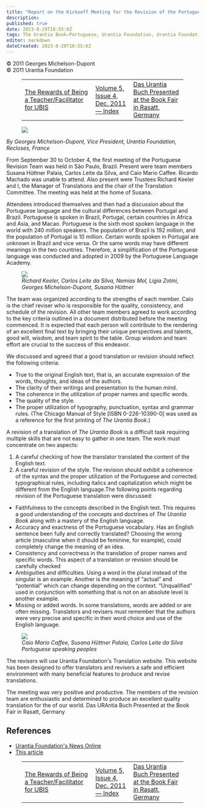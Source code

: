 ```yaml
---
title: "Report on the Kickooff Meeting for the Revision of the Portuguese Translation"
description: 
published: true
date: 2023-8-29T10:55:6Z
tags: The Urantia Book—Portuguese, Urantia Foundation, Urantia Foundation News Online, article
editor: markdown
dateCreated: 2023-8-29T10:55:6Z
---
```


<p class="v-card v-sheet theme--light gray lighten-3 px-2">© 2011 Georges Michelson-Dupont<br>© 2011 Urantia Foundation</p>
<figure class="table chapter-navigator">
  <table>
    <tbody>
      <tr>
        <td>
        <a href="/en/article/David_Elders/The_Rewards_of_Being_a_Teacher_Facilitator_for_UBIS">
          <span class="mdi mdi-arrow-left-drop-circle"></span><span class="pl-2">The Rewards of Being a Teacher/Facilitator for UBIS</span>
        </a>
        </td>
        <td>
        <a href="/en/index/articles_uf_news_online#volume-5-issue-4-dec-2011">
          <span class="mdi mdi-book-open-variant"></span><span class="pl-2">Volume 5, Issue 4, Dec. 2011 — Index</span>
        </a>
        </td>
        <td>
        <a href="/en/article/Irmeli_Ivalo_Sjolie_and_Werner_Sutter/Das_Urantia_Buch_Presented_at_the_Book_Fair_in_Rasatt_Germany">
          <span class="pr-2">Das Urantia Buch Presented at the Book Fair in Rasatt, Germany</span><span class="mdi mdi-arrow-right-drop-circle"></span>
        </a>
        </td>
      </tr>
    </tbody>
  </table>
</figure>


<figure id="Figure_1" class="image urantiapedia image-style-align-left">
<img src="/image/article/UF_News_Online/2011_12/017.jpg">
</figure>

_By Georges Michelson-Dupont, Vice President, Urantia Foundation, Recloses, France_

From September 30 to October 4, the first meeting of the Portuguese Revision Team was held in São Paulo, Brazil. Present were team members Susana Hüttner Palaia, Carlos Leite da Silva, and Caio Mario Caffee. Ricardo Machado was unable to attend. Also present were Trustees Richard Keeler and I, the Manager of Translations and the chair of the Translation Committee. The meeting was held at the home of Susana.

Attendees introduced themselves and then had a discussion about the Portuguese language and the cultural differences between Portugal and Brazil. Portuguese is spoken in Brazil, Portugal, certain countries in Africa and Asia, and Macao. Portuguese is the sixth most spoken language in the world with 240 million speakers. The population of Brazil is 192 million, and the population of Portugal is 10 million. Certain words spoken in Portugal are unknown in Brazil and vice versa. Or the same words may have different meanings in the two countries. Therefore, a simplification of the Portuguese language was conducted and adopted in 2009 by the Portuguese Language Academy.
<br style="clear:both;"/>

<figure id="Figure_2" class="image urantiapedia">
<img src="/image/article/UF_News_Online/2011_12/024.jpg">
<figcaption><em>Richard Keeler, Carlos Leite da Silva, Nemias Mol, Ligia Zotini, Georges Michelson-Dupont, Susana Hüttner</em></figcaption>
</figure>

The team was organized according to the strengths of each member. Caio is the chief reviser who is responsible for the quality, consistency, and schedule of the revision. All other team members agreed to work according to the key criteria outlined in a document distributed before the meeting commenced. It is expected that each person will contribute to the rendering of an excellent final text by bringing their unique perspectives and talents, good will, wisdom, and team spirit to the table. Group wisdom and team effort are crucial to the success of this endeavor.

We discussed and agreed that a good translation or revision should reflect the following criteria:

- True to the original English text, that is, an accurate expression of the words, thoughts, and ideas of the authors.
- The clarity of their writings and presentation to the human mind.
- The coherence in the utilization of proper names and specific words.
- The quality of the style.
- The proper utilization of typography, punctuation, syntax and grammar rules. (The Chicago Manual of Style [ISBN 0-226-10390-0] was used as a reference for the first printing of _The Urantia Book_.)

A revision of a translation of _The Urantia Book_ is a difficult task requiring multiple skills that are not easy to gather in one team. The work must concentrate on two aspects:

1. A careful checking of how the translator translated the content of the English text.
2. A careful revision of the style. The revision should exhibit a coherence of the syntax and the proper utilization of the Portuguese and corrected. typographical rules, including italics and capitalization which might be different from the English language.The following points regarding revision of the Portuguese translation were discussed:

- Faithfulness to the concepts described in the English text. This requires a good understanding of the concepts and doctrines of _The Urantia Book_ along with a mastery of the English language.
- Accuracy and exactness of the Portuguese vocabulary. Has an English sentence been fully and correctly translated? Choosing the wrong article (masculine when it should be feminine, for example), could completely change the meaning of an idea.
- Consistency and correctness in the translation of proper names and specific words. This aspect of a translation or revision should be carefully checked
- Ambiguities and difficulties. Using a word in the plural instead of the singular is an example. Another is the meaning of “actual” and “potential” which can change depending on the context. “Unqualified” used in conjunction with something that is not on an absolute level is another example.
- Missing or added words. In some translations, words are added or are often missing. Translators and revisers must remember that the authors were very precise and specific in their word choice and use of the English language.

<figure id="Figure_3" class="image urantiapedia image-style-align-right">
<img src="/image/article/UF_News_Online/2011_12/021.jpg">
<figcaption><em>Caio Mario Caffee, Susana Hüttner Palaia, Carlos Leite da Silva Portuguese speaking peoples</em></figcaption>
</figure>

The revisers will use Urantia Foundation's Translation website. This website has been designed to offer translators and revisers a safe and efficient environment with many beneficial features to produce and revise translations.

The meeting was very positive and productive. The members of the revision team are enthusiastic and determined to produce an excellent quality translation for the of our world. Das URAntia Buch Presented at the Book Fair in Rasatt, Germany
<br style="clear:both;"/>

## References

- [Urantia Foundation's News Online](https://www.urantia.org/urantia-foundation/newsletter-pdf-archives)
- [This article](https://www.urantia.org/news/2011-12/report-kickoff-meeting-revision-portuguese-translation)

<figure class="table chapter-navigator">
  <table>
    <tbody>
      <tr>
        <td>
        <a href="/en/article/David_Elders/The_Rewards_of_Being_a_Teacher_Facilitator_for_UBIS">
          <span class="mdi mdi-arrow-left-drop-circle"></span><span class="pl-2">The Rewards of Being a Teacher/Facilitator for UBIS</span>
        </a>
        </td>
        <td>
        <a href="/en/index/articles_uf_news_online#volume-5-issue-4-dec-2011">
          <span class="mdi mdi-book-open-variant"></span><span class="pl-2">Volume 5, Issue 4, Dec. 2011 — Index</span>
        </a>
        </td>
        <td>
        <a href="/en/article/Irmeli_Ivalo_Sjolie_and_Werner_Sutter/Das_Urantia_Buch_Presented_at_the_Book_Fair_in_Rasatt_Germany">
          <span class="pr-2">Das Urantia Buch Presented at the Book Fair in Rasatt, Germany</span><span class="mdi mdi-arrow-right-drop-circle"></span>
        </a>
        </td>
      </tr>
    </tbody>
  </table>
</figure>
